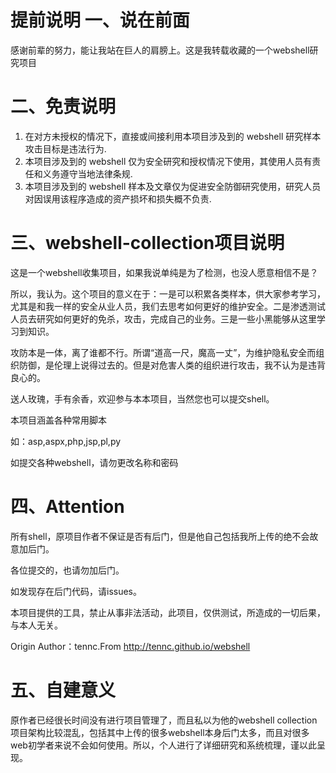 提前说明
一、说在前面
========
感谢前辈的努力，能让我站在巨人的肩膀上。这是我转载收藏的一个webshell研究项目

二、免责说明
========

1. 在对方未授权的情况下，直接或间接利用本项目涉及到的 webshell 研究样本攻击目标是违法行为.
2. 本项目涉及到的 webshell 仅为安全研究和授权情况下使用，其使用人员有责任和义务遵守当地法律条规.
3. 本项目涉及到的 webshell 样本及文章仅为促进安全防御研究使用，研究人员对因误用该程序造成的资产损坏和损失概不负责.

三、webshell-collection项目说明
========
这是一个webshell收集项目，如果我说单纯是为了检测，也没人愿意相信不是？

所以，我认为。这个项目的意义在于：一是可以积累各类样本，供大家参考学习，尤其是和我一样的安全从业人员，我们去思考如何更好的维护安全。二是渗透测试人员去研究如何更好的免杀，攻击，完成自己的业务。三是一些小黑能够从这里学习到知识。

攻防本是一体，离了谁都不行。所谓“道高一尺，魔高一丈”，为维护隐私安全而组织防御，是伦理上说得过去的。但是对危害人类的组织进行攻击，我不认为是违背良心的。

送人玫瑰，手有余香，欢迎参与本本项目，当然您也可以提交shell。

本项目涵盖各种常用脚本

如：asp,aspx,php,jsp,pl,py

如提交各种webshell，请勿更改名称和密码

四、Attention
========
所有shell，原项目作者不保证是否有后门，但是他自己包括我所上传的绝不会故意加后门。

各位提交的，也请勿加后门。

如发现存在后门代码，请issues。

本项目提供的工具，禁止从事非法活动，此项目，仅供测试，所造成的一切后果，与本人无关。

Origin Author：tennc.From http://tennc.github.io/webshell

五、自建意义
========
原作者已经很长时间没有进行项目管理了，而且私以为他的webshell collection项目架构比较混乱，包括其中上传的很多webshell本身后门太多，而且对很多web初学者来说不会如何使用。所以，个人进行了详细研究和系统梳理，谨以此呈现。
